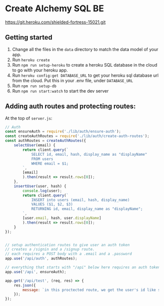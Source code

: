 # Create Alchemy SQL BE
https://git.heroku.com/shielded-fortress-15021.git

## Getting started
1. Change all the files in the `data` directory to match the data model of your app.
1. Run `heroku create`
1. Run `npm run setup-heroku` to create a heroku SQL database in the cloud to go with your heroku app.
1. Run `heroku config:get DATABASE_URL` to get your heroku sql database url from the cloud. Put this in your .env file, under `DATABASE_URL`
1. Run `npm run setup-db`
1. Run `npm run start:watch` to start the dev server

## Adding auth routes and protecting routes:

At the top of `server.js`:

```js
// Auth
const ensureAuth = require('./lib/auth/ensure-auth');
const createAuthRoutes = require('./lib/auth/create-auth-routes');
const authRoutes = createAuthRoutes({
    selectUser(email) {
        return client.query(`
            SELECT id, email, hash, display_name as "displayName" 
            FROM users
            WHERE email = $1;
        `,
        [email]
        ).then(result => result.rows[0]);
    },
    insertUser(user, hash) {
        console.log(user);
        return client.query(`
            INSERT into users (email, hash, display_name)
            VALUES ($1, $2, $3)
            RETURNING id, email, display_name as "displayName";
        `,
        [user.email, hash, user.displayName]
        ).then(result => result.rows[0]);
    }
});


// setup authentication routes to give user an auth token
// creates a /signin and a /signup route. 
// each requires a POST body with a .email and a .password
app.use('/api/auth', authRoutes);

// everything that starts with "/api" below here requires an auth token!
app.use('/api', ensureAuth);

app.get('/api/test', (req, res) => {
    res.json({
        message: `in this proctected route, we get the user's id like so: ${req.userId}`
    });
});
```
